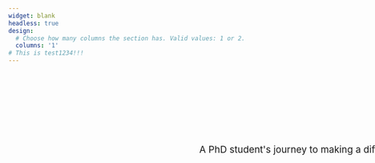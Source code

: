 ```yaml
---
widget: blank
headless: true
design:
  # Choose how many columns the section has. Valid values: 1 or 2.
  columns: '1'
# This is test1234!!!
---
```




<head><style>
.container {
	height: 125px;
	width: 5500px;
	position: relative;
	<! -- border: 10px;	-->
}
.center {
	margin: 0;
	position: absolute;
	top: 100%;
	left: 50%;
	-ms-transform: translate(-50%, -50%);
	transform: translate(-50%, -50%);
}
div.test {
	max-width: 500px;
	margin: auto;
	border: 3px solid #73AD21;
}
.full-width {
	height: 125px;
    width: 100vw;
	position: relative;
	left: 50%;
	right: 50%;
	margin-left: -50vw;
	margin-right: -50vw;
}
</style></head>

<div class="container">
  <div class="center"; style="text-align:center; font-size: 1.3em; margin: auto">
    <p> A PhD student's journey to making a difference in the world, one mind at a time </p>
  </div>
</div>





<div class="full-width"; style="text-align:center; font-size: calc(100% + 0.5vw); margin: auto">
    <p> A PhD student's journey to making a difference in the world, one mind at a time </p>
</div>